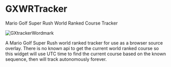 # GXWRTracker
Mario Golf Super Rush World Ranked Course Tracker

![GXtrackerWordmark](https://github.com/user-attachments/assets/ac29ec7c-84e9-43b8-80ee-2769227a6e60)

A Mario Golf Super Rush world ranked tracker for use as a browser source overlay. There is no known api to get the current world ranked course so this widget will use UTC time to find the current course based on the known sequence, then will track autonomously forever.

